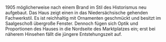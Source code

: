 1905 möglicherweise nach einem Brand im Stil des Historismus neu aufgebaut.
Das Haus zeigt einen in das Niedersächsische gehenden Fachwerkstil.
Es ist reichhaltig mit Ornamenten geschmückt und besitzt im Saalgeschoß übergroße Fenster. Dennoch fügen sich Optik und Proportionen des Hauses in die Nordseite des Marktplatzes ein; erst bei näherem Hinsehen fällt die jüngere Entstehungszeit auf.

